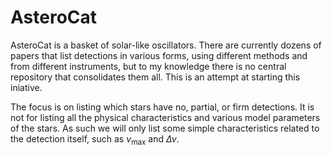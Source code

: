 # AsteroCat

AsteroCat is a basket of solar-like oscillators. There are currently dozens of papers that list detections in various forms, using different methods and from different instruments, but to my knowledge there is no central repository that consolidates them all. This is an attempt at starting this iniative.

The focus is on listing which stars have no, partial, or firm detections. It is not for listing all the physical characteristics and various model parameters of the stars. As such we will only list some simple characteristics related to the detection itself, such as $\nu_{\mathrm{max}}$ and $\Delta \nu$. 